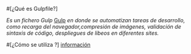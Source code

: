 #[¿Qué es Gulpfile?]

  *Es un fichero Gulp* [Gulp](https://www.npmjs.com/package/gulp) *en donde se automatizan tareas de desarrollo, como recarga del navegador,compresión de imágenes, validación de sintaxis de código, despliegues de libeos en diferentes sites.*

#[¿Cómo se utiliza ?]
[información](https://frontendlabs.io/1669--gulp-js-en-espanol-tutorial-basico-primeros-pasos-y-ejemplos)
